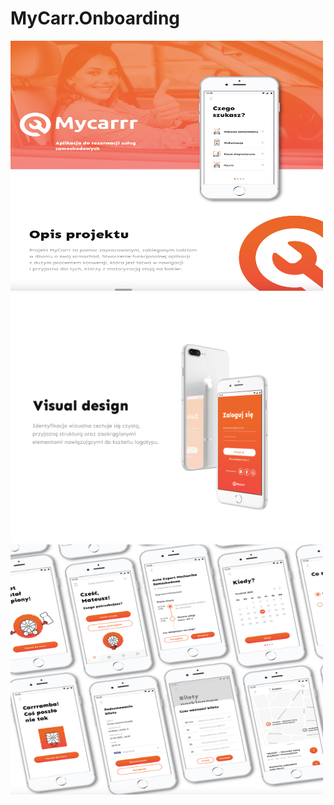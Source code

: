 # MyCarr.Onboarding

<img src="MyCarrr.01.png" width="500" height="400" >
<img src="MyCarrr.02.png" width="500" height="400" >
<img src="MyCarrr.03.png" width="500" height="400" >
